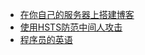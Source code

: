 * [在你自己的服务器上搭建博客](build-your-own-blog.md)
* [使用HSTS防范中间人攻击](mitm.md)
* [程序员的英语](the-english-for-programmer.md)
